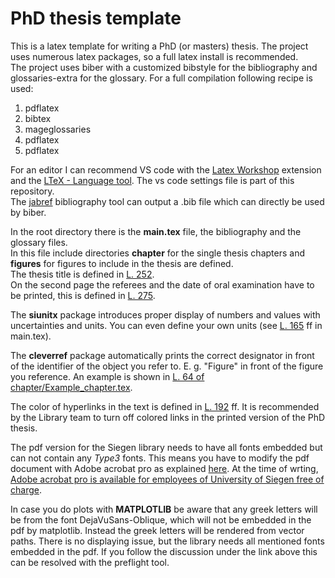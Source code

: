 # PhD thesis template

This is a latex template for writing a PhD (or masters) thesis.
The project uses numerous latex packages, so a full latex install is recommended.  
The project uses biber with a customized bibstyle for the bibliography and glossaries-extra for the glossary. For a full compilation following recipe is used:
1. pdflatex
2. bibtex
3. mageglossaries
4. pdflatex
5. pdflatex

For an editor I can recommend VS code with the [Latex Workshop](https://marketplace.visualstudio.com/items?itemName=James-Yu.latex-workshop) extension and the [LTeX - Language tool](https://marketplace.visualstudio.com/items?itemName=valentjn.vscode-ltex). The vs code settings file is part of this repository.  
The [jabref](https://jabref.org) bibliography tool can output a .bib file which can directly be used by biber.

In the root directory there is the **main.tex** file, the bibliography and the glossary files.  
In this file include directories **chapter** for the single thesis chapters and **figures** for figures to include in the thesis are defined.  
The thesis title is defined in [L. 252](https://git.hep.physik.uni-siegen.de/latex/phd-thesis-template/-/blob/main/Main.tex?ref_type=heads#L252).  
On the second page the referees and the date of oral examination have to be printed, this is defined in [L. 275](https://git.hep.physik.uni-siegen.de/latex/phd-thesis-template/-/blob/main/Main.tex?ref_type=heads#L275).

The **siunitx** package introduces proper display of numbers and values with uncertainties and units. You can even define your own units (see [L. 165](https://git.hep.physik.uni-siegen.de/latex/phd-thesis-template/-/blob/main/Main.tex?ref_type=heads#L165) ff in main.tex).

The **cleverref** package automatically prints the correct designator in front of the identifier of the object you refer to. E. g. "Figure" in front of the figure you reference. An example is shown in [L. 64 of chapter/Example_chapter.tex](https://git.hep.physik.uni-siegen.de/latex/phd-thesis-template/-/blob/main/chapter/Example_chapter.tex?ref_type=heads#L64).

The color of hyperlinks in the text is defined in [L. 192](https://git.hep.physik.uni-siegen.de/latex/phd-thesis-template/-/blob/main/Main.tex?ref_type=heads#L192) ff. It is recommended by the Library team to turn off colored links in the printed version of the PhD thesis.

The pdf version for the Siegen library needs to have all fonts embedded but can not contain any *Type3* fonts. This means you have to modify the pdf document with Adobe acrobat pro as explained [here](https://github.com/matplotlib/matplotlib/issues/21797#issuecomment-999403223). At the time of wrting, [Adobe acrobat pro is available for employees of University of Siegen free of charge](https://www.zimt.uni-siegen.de/beratung_und_lehre/software/adobe/adobe-etla-cc.html?lang=de).

In case you do plots with **MATPLOTLIB** be aware that any greek letters will be from the font DejaVuSans-Oblique, which will not be embedded in the pdf by matplotlib. Instead the greek letters will be rendered from vector paths. There is no displaying issue, but the library needs all mentioned fonts embedded in the pdf. If you follow the discussion under the link above this can be resolved with the preflight tool. 
